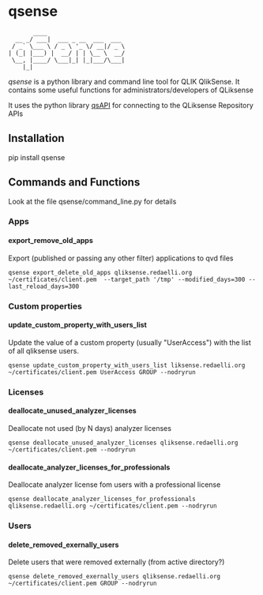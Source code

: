 # qsense

```
	   ____
  __ _/ ___|  ___ _ __  ___  ___
 / _` \___ \ / _ \ '_ \/ __|/ _ \
| (_| |___) |  __/ | | \__ \  __/
 \__, |____/ \___|_| |_|___/\___|
	|_|
```

*qsense* is a python library and command line tool for QLIK QlikSense. It contains some useful functions for administrators/developers of QLiksense

It uses the python library [qsAPI](https://github.com/rafael-sanz/qsAPI) for connecting to the QLiksense Repository APIs

## Installation

pip install qsense

## Commands and Functions

Look at the file qsense/command_line.py for details

### Apps

#### export_remove_old_apps

Export (published or passing any other filter) applications to qvd files

	qsense export_delete_old_apps qliksense.redaelli.org ~/certificates/client.pem  --target_path '/tmp' --modified_days=300 --last_reload_days=300

### Custom properties

#### update_custom_property_with_users_list

Update the value of a custom property (usually "UserAccess") with the list of all qliksense users.

	qsense update_custom_property_with_users_list liksense.redaelli.org ~/certificates/client.pem UserAccess GROUP --nodryrun

### Licenses

#### deallocate_unused_analyzer_licenses

Deallocate not used (by N days) analyzer licenses

	qsense deallocate_unused_analyzer_licenses qliksense.redaelli.org ~/certificates/client.pem --nodryrun

#### deallocate_analyzer_licenses_for_professionals

Deallocate analyzer license fom users with a professional license

	qsense deallocate_analyzer_licenses_for_professionals qliksense.redaelli.org ~/certificates/client.pem --nodryrun

###  Users

#### delete_removed_exernally_users

Delete users that were removed externally (from active directory?)

	qsense delete_removed_exernally_users qliksense.redaelli.org ~/certificates/client.pem GROUP --nodryrun
